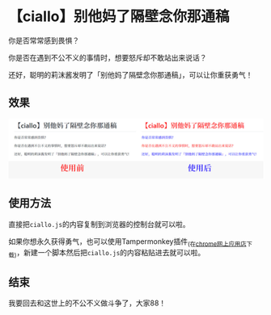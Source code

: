 # 【ciallo】别他妈了隔壁念你那通稿

你是否常常感到畏惧？

你是否在遇到不公不义的事情时，想要怒斥却不敢站出来说话？

还好，聪明的莉沫酱发明了「别他妈了隔壁念你那通稿」，可以让你重获勇气！


## 效果

![样例.jpg](样例.jpg)


## 使用方法

直接把`ciallo.js`的内容复制到浏览器的控制台就可以啦。

如果你想永久获得勇气，也可以使用Tampermonkey插件<sub>(在[chrome网上应用店](https://chrome.google.com/webstore/detail/tampermonkey/dhdgffkkebhmkfjojejmpbldmpobfkfo?hl=zh-CN)下载)</sub>，新建一个脚本然后把`ciallo.js`的内容粘贴进去就可以啦。


## 结束

我要回去和这世上的不公不义做斗争了，大家88！
